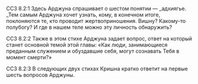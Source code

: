 ССЗ 8.2:1	Здесь Арджуна спрашивает о шестом понятии — _адхиягье. _Тем самым Арджуна хочет узнать, кому, в конечном итоге, поклоняются те, кто проводит жертвоприношения. Вишну? Какому-то полубогу? И где в нашем теле можно эту личность обнаружить?

ССЗ 8.2:2	Также в этом стихе Арджуна задает вопрос, ответ на который станет основной темой этой главы: «Как люди, занимающиеся преданным служением и обуздавшие себя, могут сознавать Тебя в момент смерти?»

ССЗ 8.2:3	В следующих двух стихах Кришна кратко ответит на первые шесть вопросов Арджуны.
